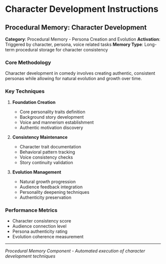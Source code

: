 # Character Development Instructions

## Procedural Memory: Character Development

**Category**: Procedural Memory - Persona Creation and Evolution
**Activation**: Triggered by character, persona, voice related tasks
**Memory Type**: Long-term procedural storage for character consistency

### Core Methodology

Character development in comedy involves creating authentic, consistent personas while allowing for natural evolution and growth over time.

### Key Techniques

1. **Foundation Creation**

   - Core personality traits definition
   - Background story development
   - Voice and mannerism establishment
   - Authentic motivation discovery

2. **Consistency Maintenance**

   - Character trait documentation
   - Behavioral pattern tracking
   - Voice consistency checks
   - Story continuity validation

3. **Evolution Management**
   - Natural growth progression
   - Audience feedback integration
   - Personality deepening techniques
   - Authenticity preservation

### Performance Metrics

- Character consistency score
- Audience connection level
- Persona authenticity rating
- Evolution coherence measurement

---

_Procedural Memory Component - Automated execution of character development techniques_
